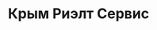 --- 
title: "Крым Риэлт Сервис" 
site: "www.realt-service.com.ua" 
town: "Феодосия" 
tel: ["(06562)  9 20 90, +38-093-330-52-33, +7 978-822-33-40, +38 099-29-39-099"] 
address: "Россия, Республика Крым  г. Феодосия, пгт Приморский  ул. Керченская 143" 
mail: "office@realt-service.com.ua, realt-feodosia@yandex.ru" 
--- 